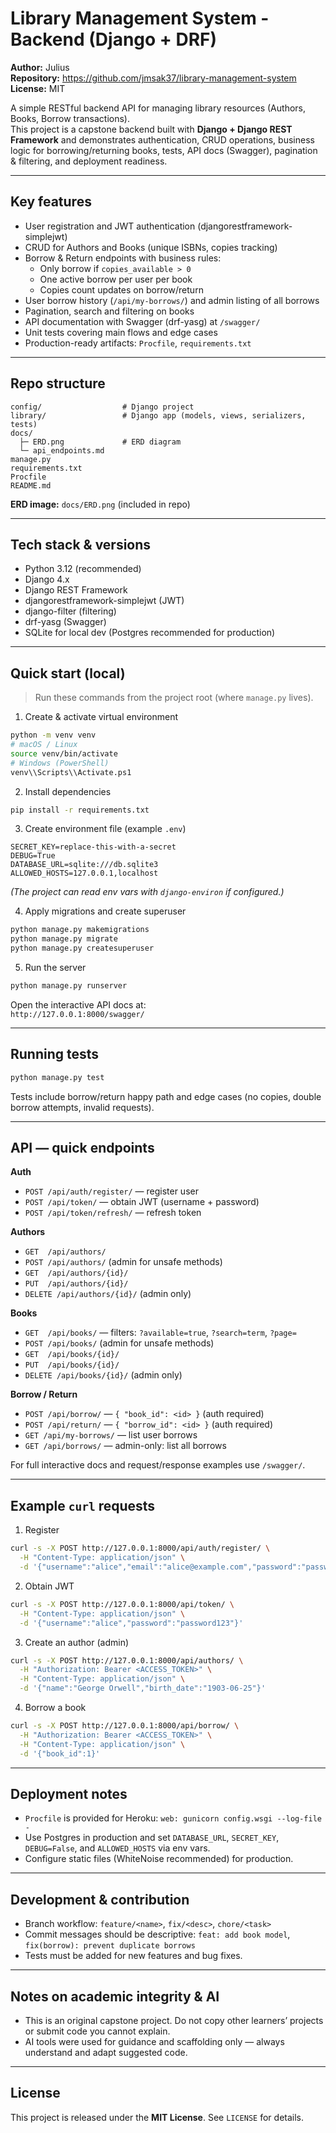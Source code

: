 # Library Management System - Backend (Django + DRF)

**Author:** Julius  
**Repository:** https://github.com/jmsak37/library-management-system  
**License:** MIT

A simple RESTful backend API for managing library resources (Authors, Books, Borrow transactions).  
This project is a capstone backend built with **Django + Django REST Framework** and demonstrates authentication, CRUD operations, business logic for borrowing/returning books, tests, API docs (Swagger), pagination & filtering, and deployment readiness.

---

## Key features
- User registration and JWT authentication (djangorestframework-simplejwt)  
- CRUD for Authors and Books (unique ISBNs, copies tracking)  
- Borrow & Return endpoints with business rules:
  - Only borrow if `copies_available > 0`
  - One active borrow per user per book
  - Copies count updates on borrow/return
- User borrow history (`/api/my-borrows/`) and admin listing of all borrows
- Pagination, search and filtering on books
- API documentation with Swagger (drf-yasg) at `/swagger/`
- Unit tests covering main flows and edge cases
- Production-ready artifacts: `Procfile`, `requirements.txt`

---

## Repo structure
```
config/                  # Django project
library/                 # Django app (models, views, serializers, tests)
docs/
  ├─ ERD.png             # ERD diagram
  └─ api_endpoints.md
manage.py
requirements.txt
Procfile
README.md
```

**ERD image:** `docs/ERD.png` (included in repo)

---

## Tech stack & versions
- Python 3.12 (recommended)  
- Django 4.x  
- Django REST Framework  
- djangorestframework-simplejwt (JWT)  
- django-filter (filtering)  
- drf-yasg (Swagger)  
- SQLite for local dev (Postgres recommended for production)

---

## Quick start (local)

> Run these commands from the project root (where `manage.py` lives).

1. Create & activate virtual environment
```bash
python -m venv venv
# macOS / Linux
source venv/bin/activate
# Windows (PowerShell)
venv\\Scripts\\Activate.ps1
```

2. Install dependencies
```bash
pip install -r requirements.txt
```

3. Create environment file (example `.env`)
```
SECRET_KEY=replace-this-with-a-secret
DEBUG=True
DATABASE_URL=sqlite:///db.sqlite3
ALLOWED_HOSTS=127.0.0.1,localhost
```
*(The project can read env vars with `django-environ` if configured.)*

4. Apply migrations and create superuser
```bash
python manage.py makemigrations
python manage.py migrate
python manage.py createsuperuser
```

5. Run the server
```bash
python manage.py runserver
```

Open the interactive API docs at:  
`http://127.0.0.1:8000/swagger/`

---

## Running tests
```bash
python manage.py test
```
Tests include borrow/return happy path and edge cases (no copies, double borrow attempts, invalid requests).

---

## API — quick endpoints

**Auth**
- `POST /api/auth/register/` — register user  
- `POST /api/token/` — obtain JWT (username + password)  
- `POST /api/token/refresh/` — refresh token

**Authors**
- `GET  /api/authors/`
- `POST /api/authors/` (admin for unsafe methods)
- `GET  /api/authors/{id}/`
- `PUT  /api/authors/{id}/`
- `DELETE /api/authors/{id}/` (admin only)

**Books**
- `GET  /api/books/` — filters: `?available=true`, `?search=term`, `?page=`
- `POST /api/books/` (admin for unsafe methods)
- `GET  /api/books/{id}/`
- `PUT  /api/books/{id}/`
- `DELETE /api/books/{id}/` (admin only)

**Borrow / Return**
- `POST /api/borrow/` — `{ "book_id": <id> }` (auth required)
- `POST /api/return/` — `{ "borrow_id": <id> }` (auth required)
- `GET /api/my-borrows/` — list user borrows
- `GET /api/borrows/` — admin-only: list all borrows

For full interactive docs and request/response examples use `/swagger/`.

---

## Example `curl` requests

1. Register
```bash
curl -s -X POST http://127.0.0.1:8000/api/auth/register/ \
  -H "Content-Type: application/json" \
  -d '{"username":"alice","email":"alice@example.com","password":"password123"}'
```

2. Obtain JWT
```bash
curl -s -X POST http://127.0.0.1:8000/api/token/ \
  -H "Content-Type: application/json" \
  -d '{"username":"alice","password":"password123"}'
```

3. Create an author (admin)
```bash
curl -s -X POST http://127.0.0.1:8000/api/authors/ \
  -H "Authorization: Bearer <ACCESS_TOKEN>" \
  -H "Content-Type: application/json" \
  -d '{"name":"George Orwell","birth_date":"1903-06-25"}'
```

4. Borrow a book
```bash
curl -s -X POST http://127.0.0.1:8000/api/borrow/ \
  -H "Authorization: Bearer <ACCESS_TOKEN>" \
  -H "Content-Type: application/json" \
  -d '{"book_id":1}'
```

---

## Deployment notes
- `Procfile` is provided for Heroku: `web: gunicorn config.wsgi --log-file -`  
- Use Postgres in production and set `DATABASE_URL`, `SECRET_KEY`, `DEBUG=False`, and `ALLOWED_HOSTS` via env vars.  
- Configure static files (WhiteNoise recommended) for production.

---

## Development & contribution
- Branch workflow: `feature/<name>`, `fix/<desc>`, `chore/<task>`  
- Commit messages should be descriptive: `feat: add book model`, `fix(borrow): prevent duplicate borrows`  
- Tests must be added for new features and bug fixes.

---

## Notes on academic integrity & AI
- This is an original capstone project. Do not copy other learners’ projects or submit code you cannot explain.  
- AI tools were used for guidance and scaffolding only — always understand and adapt suggested code.

---

## License
This project is released under the **MIT License**. See `LICENSE` for details.
